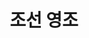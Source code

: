 ---
layout: hubs
key: Q485009
title: 조선 영조
name: 조선 영조
description: 조선의 21대 임금
score: 0.00295557042192588
degree: 18
---